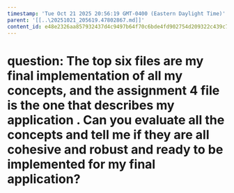```yaml
---
timestamp: 'Tue Oct 21 2025 20:56:19 GMT-0400 (Eastern Daylight Time)'
parent: '[[..\20251021_205619.47802867.md]]'
content_id: e48e2326aa857932437d4c9497b64f70c6bde4fd902754d209322c439c7d0340
---
```


# question: The top six files are my final implementation of all my concepts, and the assignment 4 file is the one that describes my application . Can you evaluate all the concepts and tell me if they are all cohesive and robust and ready to be implemented for my final application?
